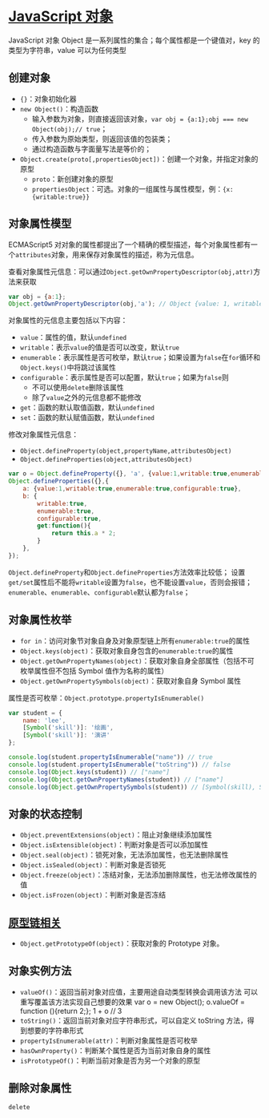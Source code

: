 # [JavaScript 对象](https://developer.mozilla.org/zh-CN/docs/Web/JavaScript/Reference/Global_Objects/Object)

JavaScript 对象 Object 是一系列属性的集合；每个属性都是一个键值对，key 的类型为字符串，value 可以为任何类型

## 创建对象

- `{}`：对象初始化器
- `new Object()`：构造函数
  - 输入参数为对象，则直接返回该对象，`var obj = {a:1};obj === new Object(obj);// true`；
  - 传入参数为原始类型，则返回该值的包装类；
  - 通过构造函数与字面量写法是等价的；
- `Object.create(proto[,propertiesObject])`：创建一个对象，并指定对象的原型
  - `proto`：新创建对象的原型
  - `propertiesObject`：可选。对象的一组属性与属性模型，例：`{x:{writable:true}}`

## 对象属性模型

ECMAScript5 对对象的属性都提出了一个精确的模型描述，每个对象属性都有一个`attributes`对象，用来保存对象属性的描述，称为元信息。

查看对象属性元信息：可以通过`Object.getOwnPropertyDescriptor(obj,attr)`方法来获取

```JavaScript
var obj = {a:1};
Object.getOwnPropertyDescriptor(obj,'a'); // Object {value: 1, writable: true, enumerable: true, configurable: true}
```

对象属性的元信息主要包括以下内容：

- `value`：属性的值，默认`undefined`
- `writable`：表示`value`的值是否可以改变，默认`true`
- `enumerable`：表示属性是否可枚举，默认`true`；如果设置为`false`在`for`循环和`Object.keys()`中将跳过该属性
- `configurable`：表示属性是否可以配置，默认`true`；如果为`false`则
  - 不可以使用`delete`删除该属性
  - 除了`value`之外的元信息都不能修改
- `get`：函数的默认取值函数，默认`undefined`
- `set`：函数的默认赋值函数，默认`undefined`

修改对象属性元信息：

- `Object.defineProperty(object,propertyName,attributesObject)`
- `Object.defineProperties(object,attributesObject)`

```JavaScript
var o = Object.defineProperty({}, 'a', {value:1,writable:true,enumerable:true,configurable:true});
Object.defineProperties({},{
    a: {value:1,writable:true,enumerable:true,configurable:true},
    b: {
        writable:true,
        enumerable:true,
        configurable:true,
        get:function(){
            return this.a * 2;
        }
    },
});
```

`Object.defineProperty`和`Object.defineProperties`方法效率比较低；
设置`get/set`属性后不能将`writable`设置为`false`，也不能设置`value`，否则会报错；
`enumerable`、`enumerable`、`configurable`默认都为`false`；

## 对象属性枚举

- `for in`：访问对象节对象自身及对象原型链上所有`enumerable:true`的属性
- `Object.keys(object)`：获取对象自身包含的`enumerable:true`的属性
- `Object.getOwnPropertyNames(object)`：获取对象自身全部属性（包括不可枚举属性但不包括 Symbol 值作为名称的属性）
- `Object.getOwnPropertySymbols(object)`：获取对象自身 Symbol 属性

属性是否可枚举：`Object.prototype.propertyIsEnumerable()`

```JavaScript
var student = {
    name: 'lee',
    [Symbol('skill')]: '绘画',
    [Symbol('skill')]: '演讲'
};

console.log(student.propertyIsEnumerable("name")) // true
console.log(student.propertyIsEnumerable("toString")) // false
console.log(Object.keys(student)) // ["name"]
console.log(Object.getOwnPropertyNames(student)) // ["name"]
console.log(Object.getOwnPropertySymbols(student)) // [Symbol(skill), Symbol(skill)]
```

## 对象的状态控制

- `Object.preventExtensions(object)`：阻止对象继续添加属性
- `Object.isExtensible(object)`：判断对象是否可以添加属性
- `Object.seal(object)`：锁死对象，无法添加属性，也无法删除属性
- `Object.isSealed(object)`：判断对象是否锁死
- `Object.freeze(object)`：冻结对象，无法添加删除属性，也无法修改属性的值
- `Object.isFrozen(object)`：判断对象是否冻结

## [原型链相关](../01.OOP/3.1.继承%20-%20原型链.md)

- `Object.getPrototypeOf(object)`：获取对象的 Prototype 对象。

## 对象实例方法

- `valueOf()`：返回当前对象对应值，主要用途自动类型转换会调用该方法
  可以重写覆盖该方法实现自己想要的效果
  var o = new Object();
  o.valueOf = function (){return 2;};
  1 + o // 3
- `toString()`：返回当前对象对应字符串形式，可以自定义 toString 方法，得到想要的字符串形式
- `propertyIsEnumerable(attr)`：判断对象属性是否可枚举
- `hasOwnProperty()`：判断某个属性是否为当前对象自身的属性
- `isPrototypeOf()`：判断当前对象是否为另一个对象的原型

## 删除对象属性

`delete`
